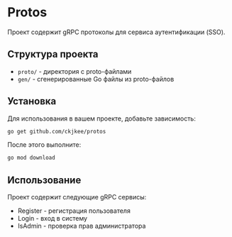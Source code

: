 # Protos

Проект содержит gRPC протоколы для сервиса аутентификации (SSO).

## Структура проекта

- `proto/` - директория с proto-файлами
- `gen/` - сгенерированные Go файлы из proto-файлов

## Установка

Для использования в вашем проекте, добавьте зависимость:

```bash
go get github.com/ckjkee/protos
```

После этого выполните:

```bash
go mod download
```

## Использование

Проект содержит следующие gRPC сервисы:
- Register - регистрация пользователя
- Login - вход в систему
- IsAdmin - проверка прав администратора 